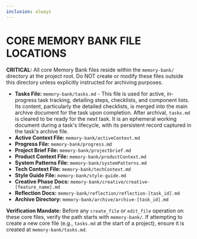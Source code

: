 ```yaml
---
inclusion: always
---
```

# CORE MEMORY BANK FILE LOCATIONS

**CRITICAL:** All core Memory Bank files reside within the `memory-bank/` directory at the project root. Do NOT create or modify these files outside this directory unless explicitly instructed for archiving purposes.

* **Tasks File:** `memory-bank/tasks.md` - This file is used for active, in-progress task tracking, detailing steps, checklists, and component lists. Its content, particularly the detailed checklists, is merged into the main archive document for the task upon completion. After archival, `tasks.md` is cleared to be ready for the next task. It is an ephemeral working document during a task's lifecycle, with its persistent record captured in the task's archive file.
* **Active Context File:** `memory-bank/activeContext.md`
* **Progress File:** `memory-bank/progress.md`
* **Project Brief File:** `memory-bank/projectbrief.md`
* **Product Context File:** `memory-bank/productContext.md`
* **System Patterns File:** `memory-bank/systemPatterns.md`
* **Tech Context File:** `memory-bank/techContext.md`
* **Style Guide File:** `memory-bank/style-guide.md`
* **Creative Phase Docs:** `memory-bank/creative/creative-[feature_name].md`
* **Reflection Docs:** `memory-bank/reflection/reflection-[task_id].md`
* **Archive Directory:** `memory-bank/archive/archive-[task_id].md`

**Verification Mandate:** Before any `create_file` or `edit_file` operation on these core files, verify the path starts with `memory-bank/`. If attempting to create a new core file (e.g., `tasks.md` at the start of a project), ensure it is created at `memory-bank/tasks.md`.
